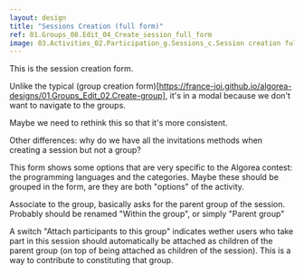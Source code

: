 ```yaml
---
layout: design
title: "Sessions Creation (full form)"
ref: 01.Groups_08.Edit_04_Create_session_full_form
image: 03.Activities_02.Participation_g.Sessions_c.Session creation full form.png
---
```


This is the session creation form.

Unlike the typical (group creation form)[https://france-ioi.github.io/algorea-designs/01.Groups_Edit_02.Create-group], it's in a modal because we don't want to navigate to the groups.

Maybe we need to rethink this so that it's more consistent.

Other differences: why do we have all the invitations methods when creating a session but not a group?

This form shows some options that are very specific to the Algorea contest: the programming languages and the categories. Maybe these should be grouped in the form, are they are both "options" of the activity.

Associate to the group, basically asks for the parent group of the session. Probably should be renamed "Within the group", or simply "Parent group"

A switch "Attach participants to this group" indicates wether users who take part in this session should automatically be attached as children of the parent group (on top of being attached as children of the session). This is a way to contribute to constituting that group.


